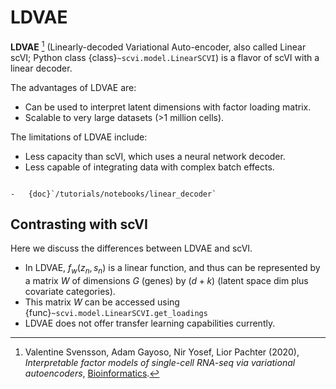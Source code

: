# LDVAE

**LDVAE** [^ref1] (Linearly-decoded Variational Auto-encoder, also called Linear scVI; Python class {class}`~scvi.model.LinearSCVI`)
is a flavor of scVI with a linear decoder.

The advantages of LDVAE are:

-   Can be used to interpret latent dimensions with factor loading matrix.
-   Scalable to very large datasets (>1 million cells).

The limitations of LDVAE include:

-   Less capacity than scVI, which uses a neural network decoder.
-   Less capable of integrating data with complex batch effects.

```{topic} Tutorials:

-   {doc}`/tutorials/notebooks/linear_decoder`
```

## Contrasting with scVI

Here we discuss the differences between LDVAE and scVI.

-   In LDVAE, $f_w(z_n, s_n)$ is a linear function, and thus can be represented by a matrix $W$ of dimensions $G$ (genes) by $(d + k)$ (latent space dim plus covariate categories).
-   This matrix $W$ can be accessed using {func}`~scvi.model.LinearSCVI.get_loadings`
-   LDVAE does not offer transfer learning capabilities currently.

[^ref1]:
    Valentine Svensson, Adam Gayoso, Nir Yosef, Lior Pachter (2020),
    _Interpretable factor models of single-cell RNA-seq via variational autoencoders_,
    [Bioinformatics](https://academic.oup.com/bioinformatics/article/36/11/3418/5807606).
